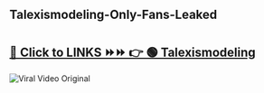 
 ## Talexismodeling-Only-Fans-Leaked

# <h2><a href="https://clipsfans.com/Talexismodeling&ref=git">🔗 Click to LINKS ⏩⏩ 👉 🟢 Talexismodeling </a></h2>

<a href="https://clipsfans.com/Talexismodeling&ref=git" rel="nofollow" data-target="animated-image.originalLink"><img src="https://i.ibb.co.com/xMMVF88/686577567.gif" alt="Viral Video Original" style="max-width: 100%; display: inline-block;" data-target="animated-image.originalImage"></a>
